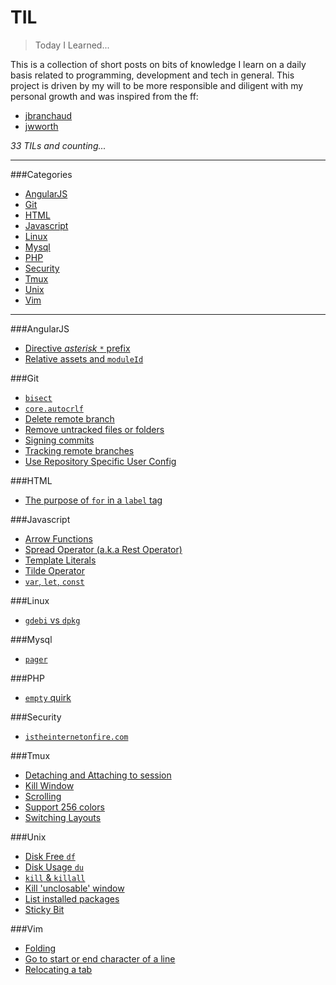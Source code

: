 # TIL
>Today I Learned...

This is a collection of short posts on bits of knowledge I learn on a daily basis related to programming, development and tech in general. This project is driven by my will to be more responsible and diligent with my personal growth and was inspired from the ff:

* [jbranchaud](https://github.com/jbranchaud/til)
* [jwworth](https://github.com/jwworth/til)


_33 TILs and counting..._


---

###Categories
* [AngularJS](#angularjs)
* [Git](#git)
* [HTML](#html)
* [Javascript](#javascript)
* [Linux](#linux)
* [Mysql](#mysql)
* [PHP](#php)
* [Security](#security)
* [Tmux](#tmux)
* [Unix](#unix)
* [Vim](#vim)

---

###AngularJS
* [Directive _asterisk_ `*` prefix](angularjs/directive_asterisk_prefix.md)
* [Relative assets and `moduleId`](angularjs/relative_assets-and-module_id.md)

###Git
* [`bisect`](git/bisect.md)
* [`core.autocrlf`](git/core-autocrlf.md)
* [Delete remote branch](git/delete-remote-branch.md)
* [Remove untracked files or folders](git/remove-untracked-files-or-folders.md)
* [Signing commits](git/commit-signing.md)
* [Tracking remote branches](git/tracking-remote-branches.md)
* [Use Repository Specific User Config](git/use-repository-specific-user-config.md)

###HTML
* [The purpose of `for` in a `label` tag](html/label-for.md)

###Javascript
* [Arrow Functions](javascript/arrow-functions.md)
* [Spread Operator (a.k.a Rest Operator)](javascript/spread-operator.md)
* [Template Literals](javascript/template-literals.md)
* [Tilde Operator](javascript/tilde-operator.md)
* [`var`, `let`, `const`](javascript/var-let-const.md)


###Linux
* [`gdebi` vs `dpkg`](linux/gdebi-vs-dpkg.md)

###Mysql
* [`pager`](mysql/pager.md)

###PHP
* [`empty` quirk](php/empty-quirk.md)

###Security
* [`istheinternetonfire.com`](unix/istheinternetonfire.com.md)

###Tmux
* [Detaching and Attaching to session](tmux/detaching-and-attaching-to-session.md)
* [Kill Window](tmux/kill-window.md)
* [Scrolling](tmux/scrolling.md)
* [Support 256 colors](tmux/support-256-colors.md)
* [Switching Layouts](tmux/switching-layouts.md)

###Unix
* [Disk Free `df`](unix/df.md)
* [Disk Usage `du`](unix/du.md)
* [`kill` & `killall`](unix/kill-killall.md)
* [Kill 'unclosable' window](unix/kill-unclosable-window.md)
* [List installed packages](unix/list-installed-packages.md)
* [Sticky Bit](unix/sticky-bit.md)

###Vim
* [Folding](vim/folding.md)
* [Go to start or end character of a line](vim/go-to-start-or-end-character-of-a-line.md)
* [Relocating a tab](vim/relocating-a-tab.md)
